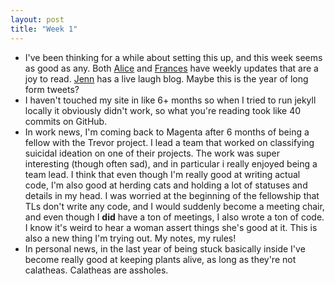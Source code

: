 ```yaml
---
layout: post
title: "Week 1"
---
```


- I've been thinking for a while about setting this up, and this week seems
as good as any. Both [Alice](https://alicebartlett.co.uk/blog/weaknotes) and [Frances](https://fberriman.com/blog/)
have weekly updates that are a joy to read. [Jenn](https://livelaugh.blog/about) has a live laugh blog. Maybe this is the year of long form tweets?
- I haven't touched my site in like 6+ months so when I tried to run jekyll locally
it obviously didn't work, so what you're reading took like 40 commits on GitHub.
- In work news, I'm coming back to Magenta after 6 months of being a fellow with the Trevor project. I lead a team that worked on classifying suicidal ideation on
one of their projects. The work was super interesting (though often sad), and in
particular i really enjoyed being a team lead. I think that even though I'm
really good at writing actual code, I'm also good at herding cats and holding
a lot of statuses and details in my head. I was worried at the beginning of the
fellowship that TLs don't write any code, and I would suddenly become a meeting chair,
and even though I **did** have a ton of meetings, I also wrote a ton of code.
I know it's weird to hear a woman assert things she's good at it. This is also
a new thing I'm trying out. My notes, my rules!
- In personal news, in the last year of being stuck basically inside I've become really good at keeping plants alive, as long as they're not calatheas. Calatheas are
assholes.
